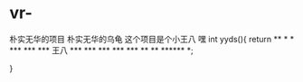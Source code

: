 # vr-
朴实无华的项目
朴实无华的乌龟
这个项目是个小王八
嘿
int yyds(){
   return                  **
                          *  *
                      ***      ***
                    ***    王八   ***
                    ***          ***
                     ***        ***
                       **      **
                         ******
                           *;
                            

}
